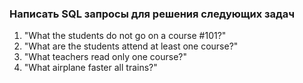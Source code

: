 ### Написать SQL запросы для решения следующих задач

1. "What the students do not go on a course #101?"
2. "What are the students attend at least one course?"
3. "What teachers read only one course?"
4. "What airplane faster all trains?"
